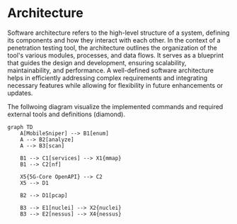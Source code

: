 # Architecture 

Software architecture refers to the high-level structure of a system, defining its components and how they interact with each other. In the context of a penetration testing tool, the architecture outlines the organization of the tool's various modules, processes, and data flows. It serves as a blueprint that guides the design and development, ensuring scalability, maintainability, and performance. A well-defined software architecture helps in efficiently addressing complex requirements and integrating necessary features while allowing for flexibility in future enhancements or updates.

The follwoing diagram visualize the implemented commands and required external tools and definitions (diamond). 

```mermaid
graph TD
    A[MobileSniper] --> B1[enum]
    A --> B2[analyze]
    A --> B3[scan]
    
    B1 --> C1[services] --> X1{mmap}
    B1 --> C2[nf]

    X5{5G-Core OpenAPI} --> C2
    X5 --> D1
    
    B2 --> D1[pcap]
    
    B3 --> E1[nuclei] --> X2{nuclei}
    B3 --> E2[nessus] --> X4{nessus}
```